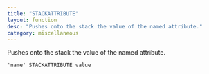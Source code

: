 ```yaml
---
title: "STACKATTRIBUTE"
layout: function
desc: "Pushes onto the stack the value of the named attribute."
category: miscellaneous
---
```


Pushes onto the stack the value of the named attribute.

```
'name' STACKATTRIBUTE value
```